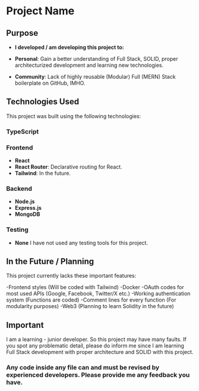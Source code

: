 # Project Name

## Purpose

- **I developed / am developing this project to:**

- **Personal**: Gain a better understanding of Full Stack, SOLID, proper architecturized development and learning new technologies.
- **Community**: Lack of highly reusable (Modular) Full (MERN) Stack boilerplate on GitHub, IMHO.

## Technologies Used

This project was built using the following technologies:

### TypeScript

### Frontend

- **React**
- **React Router**: Declarative routing for React.
- **Tailwind**: In the future.

### Backend

- **Node.js**
- **Express.js**
- **MongoDB**

### Testing

- **None** I have not used any testing tools for this project.

## In the Future / Planning

This project currently lacks these important features:

-Frontend styles (Will be coded with Tailwind)
-Docker
-OAuth codes for most used APIs (Google, Facebook, Twitter/X etc.)
-Working authentication system (Functions are coded)
-Comment lines for every function (For modularity purposes)
-Web3 (Planning to learn Solidity in the future) 

## Important

I am a learning - junior developer. So this project may have many faults. If you spot any problematic detail, please do inform me since I am learning Full Stack development with proper architecture and SOLID with this project.

### Any code inside any file can and must be revised by experienced developers. Please provide me any feedback you have.


